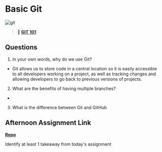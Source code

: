 # Basic Git

![git](https://git-scm.com/images/branching-illustration@2x.png)

> **📖 [GIT 101](https://codeworksacademy.com/fs-student-guide/resources/wk1/01-GIT)**

## Questions

1. In your own words, why do we use Git?

- Git allows us to store code in a central location so it is easily accessible to all developers working on a project, as well as tracking changes and allowing developers to go back to previous versions of projects.

2. What are the benefits of having multiple branches?

- 

3. What is the difference between Git and GitHub

## Afternoon Assignment Link

**[Repo](https://github.com/clear/<ASSIGNMENT_REPO>)**

Identify at least 1 takeaway from today's assignment
